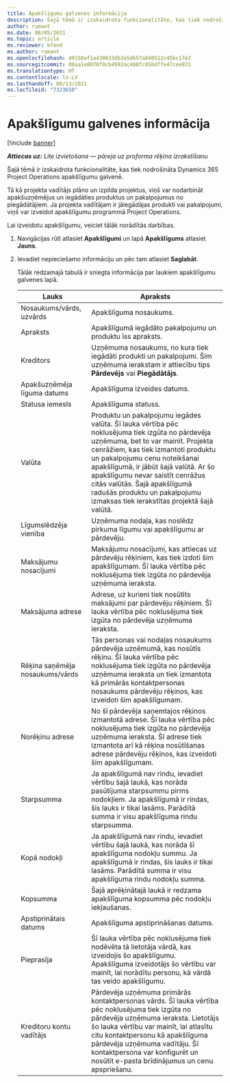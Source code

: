 ```yaml
---
title: Apakšlīgumu galvenes informācija
description: Šajā tēmā ir izskaidrota funkcionalitāte, kas tiek nodrošināta Project Operations apakšlīgumu galvenē.
author: rumant
ms.date: 08/05/2021
ms.topic: article
ms.reviewer: kfend
ms.author: rumant
ms.openlocfilehash: 49158af1a430033db3a5db57a840512c45bc17e2
ms.sourcegitcommit: 80aa1e8070f0cb4992ac408fc05bdffe47cee931
ms.translationtype: HT
ms.contentlocale: lv-LV
ms.lasthandoff: 08/13/2021
ms.locfileid: "7323650"
---
```

# <a name="header-details-for-subcontracts"></a>Apakšlīgumu galvenes informācija

[!include [banner](../../includes/dataverse-preview.md)]

_**Attiecas uz:** Lite izvietošana — pāreja uz proforma rēķina izrakstīšanu_

Šajā tēmā ir izskaidrota funkcionalitāte, kas tiek nodrošināta Dynamics 365 Project Operations apakšlīgumu galvenē.

Tā kā projekta vadītājs plāno un izpilda projektus, viņš var nodarbināt apakšuzņēmējus un iegādāties produktus un pakalpojumus no piegādātājiem. Ja projekta vadītājam ir jāiegādājas produkti vai pakalpojumi, viņš var izveidot apakšlīgumu programmā Project Operations.

Lai izveidotu apakšlīgumu, veiciet tālāk norādītās darbības.

1. Navigācijas rūtī atlasiet **Apakšlīgumi** un lapā **Apakšlīgums** atlasiet **Jauns**.
2. Ievadiet nepieciešamo informāciju un pēc tam atlasiet **Saglabāt**.

    Tālāk redzamajā tabulā ir sniegta informācija par laukiem apakšlīgumu galvenes lapā.

    | **Lauks** | **Apraksts** |
    | --- | --- | 
    | Nosaukums/vārds, uzvārds | Apakšlīguma nosaukums. |
    | Apraksts | Apakšlīgumā iegādāto pakalpojumu un produktu īss apraksts. |
    | Kreditors | Uzņēmuma nosaukums, no kura tiek iegādāti produkti un pakalpojumi. Šim uzņēmuma ierakstam ir attiecību tips **Pārdevējs** vai **Piegādātājs**. |
    | Apakšuzņēmēja līguma datums | Apakšlīguma izveides datums. |
    | Statusa iemesls | Apakšlīguma statuss. |
    | Valūta | Produktu un pakalpojumu iegādes valūta. Šī lauka vērtība pēc noklusējuma tiek izgūta no pārdevēja uzņēmuma, bet to var mainīt. Projekta cenrāžiem, kas tiek izmantoti produktu un pakalpojumu cenu noteikšanai apakšlīgumā, ir jābūt šajā valūtā. Ar šo apakšlīgumu nevar saistīt cenrāžus citās valūtās. Šajā apakšlīgumā radušās produktu un pakalpojumu izmaksas tiek ierakstītas projektā šajā valūtā. |
    | Līgumslēdzēja vienība | Uzņēmuma nodaļa, kas noslēdz pirkuma līgumu vai apakšlīgumu ar pārdevēju. |
    | Maksājumu nosacījumi | Maksājumu nosacījumi, kas attiecas uz pārdevēju rēķiniem, kas tiek izdoti šim apakšlīgumam. Šī lauka vērtība pēc noklusējuma tiek izgūta no pārdevēja uzņēmuma ieraksta. |
    | Maksājuma adrese | Adrese, uz kurieni tiek nosūtīts maksājumi par pārdevēju rēķiniem. Šī lauka vērtība pēc noklusējuma tiek izgūta no pārdevēja uzņēmuma ieraksta. |
    | Rēķina saņēmēja nosaukums/vārds | Tās personas vai nodaļas nosaukums pārdevēja uzņēmumā, kas nosūtīs rēķinu. Šī lauka vērtība pēc noklusējuma tiek izgūta no pārdevēja uzņēmuma ieraksta un tiek izmantota kā primārās kontaktpersonas nosaukums pārdevēju rēķinos, kas izveidoti šim apakšlīgumam. |
    | Norēķinu adrese | No šī pārdevēja saņemtajos rēķinos izmantotā adrese. Šī lauka vērtība pēc noklusējuma tiek izgūta no pārdevēja uzņēmuma ieraksta. Šī adrese tiek izmantota arī kā rēķina nosūtīšanas adrese pārdevēju rēķinos, kas izveidoti šim apakšlīgumam. |
    | Starpsumma | Ja apakšlīgumā nav rindu, ievadiet vērtību šajā laukā, kas norāda pasūtījuma starpsummu pirms nodokļiem. Ja apakšlīgumā ir rindas, šis lauks ir tikai lasāms. Parādītā summa ir visu apakšlīguma rindu starpsumma. |
    | Kopā nodokļi | Ja apakšlīgumā nav rindu, ievadiet vērtību šajā laukā, kas norāda šī apakšlīguma nodokļu summu. Ja apakšlīgumā ir rindas, šis lauks ir tikai lasāms. Parādītā summa ir visu apakšlīguma rindu nodokļu summa. |
    | Kopsumma |  Šajā aprēķinātajā laukā ir redzama apakšlīguma kopsumma pēc nodokļu iekļaušanas.  |
    | Apstiprinātais datums | Apakšlīguma apstiprināšanas datums.  |
    | Pieprasīja | Šī lauka vērtība pēc noklusējuma tiek nodēvēta tā lietotāja vārdā, kas izveidojis šo apakšlīgumu. Apakšlīguma izveidotājs šo vērtību var mainīt, lai norādītu personu, kā vārdā tas veido apakšlīgumu.  |
    | Kreditoru kontu vadītājs | Pārdevēja uzņēmuma primārās kontaktpersonas vārds. Šī lauka vērtība pēc noklusējuma tiek izgūta no pārdevēja uzņēmuma ieraksta. Lietotājs šo lauka vērtību var mainīt, lai atlasītu citu kontaktpersonu kā apakšlīguma pārdevēja uzņēmuma vadītāju. Šī kontaktpersona var konfigurēt un nosūtīt e-pasta brīdinājumus un cenu apspriešanu. |


